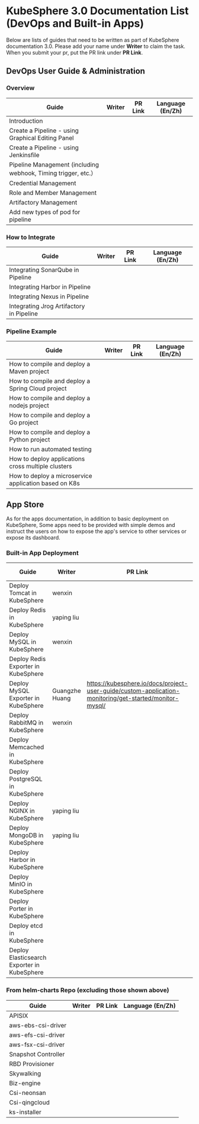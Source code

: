 # KubeSphere 3.0 Documentation List (DevOps and Built-in Apps)

Below are lists of guides that need to be written as part of KubeSphere documentation 3.0. Please add your name under **Writer** to claim the task. When you submit your pr, put the PR link under **PR Link**.

## DevOps User Guide & Administration

### Overview

| Guide                                                        | Writer | PR Link | Language (En/Zh) |
| ------------------------------------------------------------ | ------ | ------- | ------ | 
| Introduction                                                 |        |         |        |     
| Create a Pipeline - using Graphical Editing Panel            |        |         |        | 
| Create a Pipeline - using Jenkinsfile                        |        |         |        | 
| Pipeline Management (including webhook, Timing trigger, etc.） |        |         |        | 
| Credential Management                                        |        |         |        | 
| Role and Member Management                                   |        |         |        | 
| Artifactory Management                                       |        |         |        | 
| Add new types of pod for pipeline                            |        |         |        | 

### How to Integrate

| Guide                                    | Writer | PR Link | Language (En/Zh) |
| ---------------------------------------- | ------ | ------- | ------ | 
| Integrating SonarQube in Pipeline        |        |         |        |   
| Integrating Harbor in Pipeline           |        |         |        |   
| Integrating Nexus in Pipeline            |        |         |        |   
| Integrating Jrog Artifactory in Pipeline |        |         |        |   

### Pipeline Example

| Guide                                                  | Writer | PR Link | Language (En/Zh) |
| ------------------------------------------------------ | ------ | ------- | ------ | 
| How to compile and deploy a Maven project              |        |         |        |   
| How to compile and deploy a Spring Cloud project       |        |         |        |   
| How to compile and deploy a nodejs project             |        |         |        |   
| How to compile and deploy a Go project                 |        |         |        |   
| How to compile and deploy a Python project             |        |         |        |   
| How to run automated testing                           |        |         |        |   
| How to deploy applications cross multiple clusters     |        |         |        |   
| How to deploy a microservice application based on K8s |        |         |        |   

## App Store

As for the apps documentation, in addition to basic deployment on KubeSphere, Some apps need to be provided with simple demos and instruct the users on how to expose the app's service to other services or expose its dashboard. 

### Built-in App Deployment

| Guide                                       | Writer | PR Link | Language (En/Zh) |
| ------------------------------------------- | ------ | ------- | ------ | 
| Deploy Tomcat in KubeSphere                 | wenxin       |         |       |  
| Deploy Redis in KubeSphere                  | yaping liu       |         |       |  
| Deploy MySQL in KubeSphere                  | wenxin       |         |       |  
| Deploy Redis Exporter in KubeSphere         |        |         |       |  
| Deploy MySQL Exporter in KubeSphere         |  Guangzhe Huang      |    https://kubesphere.io/docs/project-user-guide/custom-application-monitoring/get-started/monitor-mysql/     |
| Deploy RabbitMQ in KubeSphere               | wenxin       |         |       |  
| Deploy Memcached in KubeSphere              |        |         |       |  
| Deploy PostgreSQL in KubeSphere             |        |         |       |  
| Deploy NGINX in KubeSphere                  | yaping liu       |         |       |  
| Deploy MongoDB in KubeSphere                | yaping liu       |         |       |  
| Deploy Harbor in KubeSphere                 |        |         |       |  
| Deploy MinIO in KubeSphere                  |        |         |       |  
| Deploy Porter in KubeSphere                 |        |         |       |  
| Deploy etcd in KubeSphere                   |        |         |       |  
| Deploy Elasticsearch Exporter in KubeSphere |        |         |       |  

### From helm-charts Repo (excluding those shown above)

| Guide               | Writer | PR Link | Language (En/Zh) |
| ------------------- | ------ | ------- |  ------ | 
| APISIX              |        |         |        |  
| aws-ebs-csi-driver  |        |         |       |  
| aws-efs-csi-driver  |        |         |       |  
| aws-fsx-csi-driver  |        |         |       |  
| Snapshot Controller |        |         |       |  
| RBD Provisioner     |        |         |       |  
| Skywalking          |        |         |       |  
| Biz-engine          |        |         |       |  
| Csi-neonsan         |        |         |       |  
| Csi-qingcloud       |        |         |       |  
| ks-installer        |        |         |       |  
